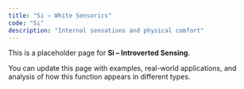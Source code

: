 ```yaml
---
title: "Si – White Sensorics"
code: "Si"
description: "Internal sensations and physical comfort"
---
```


This is a placeholder page for **Si – Introverted Sensing**.

You can update this page with examples, real-world applications, and analysis of how this function appears in different types.

